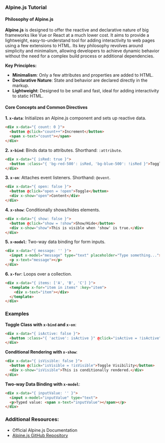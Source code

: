 ### Alpine.js Tutorial

#### Philosophy of Alpine.js

**Alpine.js** is designed to offer the reactive and declarative nature of big frameworks like Vue or React at a much lower cost. It aims to provide a lightweight, easy-to-understand tool for adding interactivity to web pages using a few extensions to HTML. Its key philosophy revolves around simplicity and minimalism, allowing developers to achieve dynamic behavior without the need for a complex build process or additional dependencies.

**Key Principles:**

- **Minimalism**: Only a few attributes and properties are added to HTML.
- **Declarative Nature**: State and behavior are declared directly in the markup.
- **Lightweight**: Designed to be small and fast, ideal for adding interactivity to static HTML.

#### Core Concepts and Common Directives

**1. `x-data`**: Initializes an Alpine.js component and sets up reactive data.

```html
<div x-data="{ count: 0 }">
  <button @click="count++">Increment</button>
  <span x-text="count"></span>
</div>
```

**2. `x-bind`**: Binds data to attributes. Shorthand: `:attribute`.

```html
<div x-data="{ isRed: true }">
  <button :class="{ 'bg-red-500': isRed, 'bg-blue-500': !isRed }">Toggle Color</button>
</div>
```

**3. `x-on`**: Attaches event listeners. Shorthand: `@event`.

```html
<div x-data="{ open: false }">
  <button @click="open = !open">Toggle</button>
  <div x-show="open">Content</div>
</div>
```

**4. `x-show`**: Conditionally shows/hides elements.

```html
<div x-data="{ show: false }">
  <button @click="show = !show">Show/Hide</button>
  <div x-show="show">This is visible when 'show' is true.</div>
</div>
```

**5. `x-model`**: Two-way data binding for form inputs.

```html
<div x-data="{ message: '' }">
  <input x-model="message" type="text" placeholder="Type something...">
  <p x-text="message"></p>
</div>
```

**6. `x-for`**: Loops over a collection.

```html
<div x-data="{ items: ['A', 'B', 'C'] }">
  <template x-for="item in items" :key="item">
    <div x-text="item"></div>
  </template>
</div>
```

### Examples

**Toggle Class with `x-bind` and `x-on`**:

```html
<div x-data="{ isActive: false }">
  <button :class="{ 'active': isActive }" @click="isActive = !isActive">Toggle Class</button>
</div>
```

**Conditional Rendering with `x-show`**:

```html
<div x-data="{ isVisible: false }">
  <button @click="isVisible = !isVisible">Toggle Visibility</button>
  <div x-show="isVisible">This is conditionally rendered.</div>
</div>
```

**Two-way Data Binding with `x-model`**:

```html
<div x-data="{ inputValue: '' }">
  <input x-model="inputValue" type="text">
  <p>Typed value: <span x-text="inputValue"></span></p>
</div>
```

### Additional Resources:

- Official Alpine.js Documentation
- [Alpine.js GitHub Repository](https://github.com/alpinejs/alpine)
